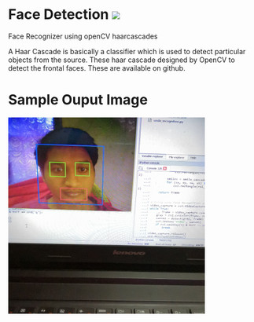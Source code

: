 # Face Detection [![](https://img.shields.io/github/license/mashape/apistatus.svg)](https://github.com/Shyamspr/face_recognition/blob/master/LICENSE)

Face Recognizer using openCV haarcascades

A Haar Cascade is basically a classifier which is used to detect particular objects from the source. These haar cascade designed by OpenCV to detect the frontal faces. These are available on github.

# Sample Ouput Image

<img src="IMG.jpg" width=400 height=400/>
